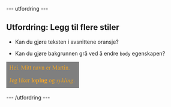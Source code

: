 \--- utfordring \---

## Utfordring: Legg til flere stiler

+ Kan du gjøre teksten i avsnittene oransje?

+ Kan du gjøre bakgrunnen grå ved å endre `body` egenskapen?

![skjermbilde](images/birthday-more-style.png)

\--- /utfordring \---